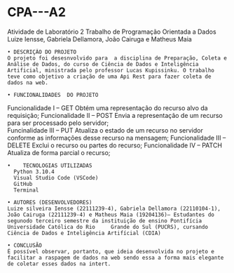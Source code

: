 # CPA---A2
Atividade de Laboratório 2
Trabalho de Programação Orientada a Dados    
Luize Iensse, Gabriela Dellamora, João Cairuga e Matheus Maia

    • DESCRIÇÃO DO PROJETO
	O projeto foi desesnvolvido para  a disciplina de Preparação, Coleta e Análise de Dados, do curso de Ciência de Dados e Inteligência Artificial, ministrada pelo professor Lucas Kupissinku. O trabalho teve como objetivo a criação de uma Api Rest para fazer coleta de dados na web.  

    • FUNCIONALIDADES  DO PROJETO 
Funcionalidade I – GET Obtém uma representação do recurso alvo da requisição; 
Funcionalidade II – POST Envia a representação de um recurso para ser processado pelo servidor;  
Funcinalidade III – PUT Atualiza o estado de um recurso no servidor conforme as informações desse recurso na mensagem; 
Funcionalidade III – DELETE Exclui o recurso ou partes do recurso; 
Funcionalidade IV – PATCH Atualiza de forma parcial o recurso; 
      
    •    TECNOLOGIAS UTILIZADAS  
      Python 3.10.4  
      Visual Studio Code (VSCode) 
      GitHub 
      Terminal
      
    • AUTORES (DESENVOLVEDORES) 
 	Luize silveira Iensse (22111239-4), Gabriela Dellamora (22110104-1), João Cairuga (22111239-4) e Matheus Maia (19204136)– Estudantes do segunodo terceiro semestre da instituição de ensino Pontifícia Universidade Católica do Rio 	Grande do Sul (PUCRS), cursando Ciência de Dados e Inteligência Artifícial (CDIA)
      
    • CONCLUSÃO  
	É possível observar, portanto, que ideia desenvolvida no projeto e facilitar a raspagem de dados na web sendo essa a forma mais elegante de coletar esses dados na intert.
